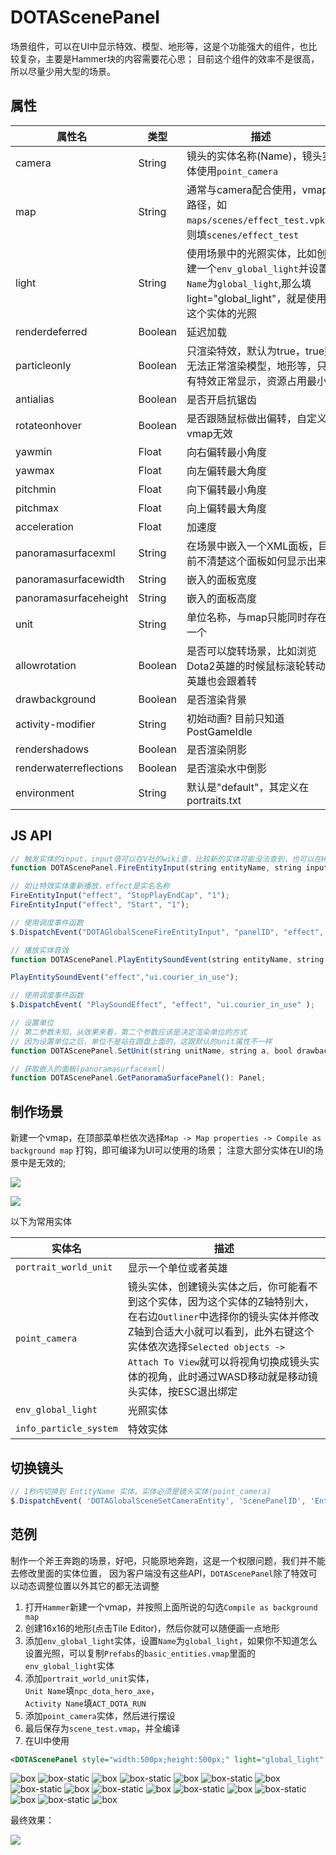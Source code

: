 # DOTAScenePanel

场景组件，可以在UI中显示特效、模型、地形等，这是个功能强大的组件，也比较复杂，主要是Hammer块的内容需要花心思；
目前这个组件的效率不是很高，所以尽量少用大型的场景。

## 属性

| 属性名                     | 类型      | 描述  |
| -------------------------- | -------- | ----- |
| camera                     | String   | 镜头的实体名称(Name)，镜头实体使用`point_camera` |
| map                        | String   | 通常与camera配合使用，vmap路径，如`maps/scenes/effect_test.vpk`，则填`scenes/effect_test` |
| light                      | String   | 使用场景中的光照实体，比如创建一个`env_global_light`并设置`Name`为`global_light`,那么填light="global_light"，就是使用这个实体的光照|
| renderdeferred             | Boolean  | 延迟加载 |
| particleonly               | Boolean  | 只渲染特效，默认为true，true则无法正常渲染模型，地形等，只有特效正常显示，资源占用最小 |
| antialias                  | Boolean  | 是否开启抗锯齿 |
| rotateonhover              | Boolean  | 是否跟随鼠标做出偏转，自定义vmap无效 |
| yawmin                     | Float    | 向右偏转最小角度 |
| yawmax                     | Float    | 向左偏转最大角度 |
| pitchmin                   | Float    | 向下偏转最小角度 |
| pitchmax                   | Float    | 向上偏转最大角度 |
| acceleration               | Float    | 加速度 |
| panoramasurfacexml         | String   | 在场景中嵌入一个XML面板，目前不清楚这个面板如何显示出来 |
| panoramasurfacewidth       | String   | 嵌入的面板宽度 |
| panoramasurfaceheight      | String   | 嵌入的面板高度 |
| unit                       | String   | 单位名称，与map只能同时存在一个 |
| allowrotation              | Boolean  | 是否可以旋转场景，比如浏览Dota2英雄的时候鼠标滚轮转动英雄也会跟着转 |
| drawbackground             | Boolean  | 是否渲染背景 |
| activity-modifier          | String   | 初始动画? 目前只知道PostGameIdle |
| rendershadows              | Boolean  | 是否渲染阴影 |
| renderwaterreflections     | Boolean  | 是否渲染水中倒影 |
| environment                | String   | 默认是"default"，其定义在portraits.txt |

## JS API

```ts
// 触发实体的input，input值可以在V社的wiki查，比较新的实体可能没法查到，也可以在Hammer创建实体来查看
function DOTAScenePanel.FireEntityInput(string entityName, string input, string parameter): void;

// 如让特效实体重新播放，effect是实名名称
FireEntityInput("effect", "StopPlayEndCap", "1");
FireEntityInput("effect", "Start", "1");

// 使用调度事件函数
$.DispatchEvent("DOTAGlobalSceneFireEntityInput", "panelID", "effect", "Start", "1");
```


```ts
// 播放实体音效
function DOTAScenePanel.PlayEntitySoundEvent(string entityName, string soundEvent): void;

PlayEntitySoundEvent("effect","ui.courier_in_use");

// 使用调度事件函数
$.DispatchEvent( "PlaySoundEffect", "effect", "ui.courier_in_use" );
```

```ts
// 设置单位
// 第二参数未知，从效果来看，第二个参数应该是决定渲染单位的方式
// 因为设置单位之后，单位不是站在圆盘上面的，这跟默认的unit属性不一样
function DOTAScenePanel.SetUnit(string unitName, string a, bool drawbackground): void;

// 获取嵌入的面板(panoramasurfacexml)
function DOTAScenePanel.GetPanoramaSurfacePanel(): Panel;
```

## 制作场景

新建一个vmap，在顶部菜单栏依次选择`Map -> Map properties -> Compile as background map` 打钩，即可编译为UI可以使用的场景；
注意大部分实体在UI的场景中是无效的;

![](./imgs/DOTAScenePanel_how_to_make1.jpg)  

![](./imgs/DOTAScenePanel_how_to_make2.jpg)

以下为常用实体

| 实体名                  | 描述                |
| ----------------------- | ------------------ |
| `portrait_world_unit`   | 显示一个单位或者英雄 |
| `point_camera`          | 镜头实体，创建镜头实体之后，你可能看不到这个实体，因为这个实体的Z轴特别大，在右边`Outliner`中选择你的镜头实体并修改Z轴到合适大小就可以看到，此外右键这个实体依次选择`Selected objects -> Attach To View`就可以将视角切换成镜头实体的视角，此时通过WASD移动就是移动镜头实体，按ESC退出绑定 |
| `env_global_light`      | 光照实体            |
| `info_particle_system`  | 特效实体            |

## 切换镜头

```js
// 1秒内切换到 EntityName 实体，实体必须是镜头实体(point_camera)
$.DispatchEvent( 'DOTAGlobalSceneSetCameraEntity', 'ScenePanelID', 'EntityName', 1.0 );
```

## 范例

制作一个斧王奔跑的场景，好吧，只能原地奔跑，这是一个权限问题，我们并不能去修改里面的实体位置，
因为客户端没有这些API，`DOTAScenePanel`除了特效可以动态调整位置以外其它的都无法调整

1. 打开`Hammer`新建一个vmap，并按照上面所说的勾选`Compile as background map`
2. 创建16x16的地形(点击Tile Editor)，然后你就可以随便画一点地形
3. 添加`env_global_light`实体，设置`Name`为`global_light`，如果你不知道怎么设置光照，可以复制`Prefabs`的`basic_entities.vmap`里面的`env_global_light`实体
4. 添加`portrait_world_unit`实体，<br>`Unit Name`填`npc_dota_hero_axe`，<br>`Activity Name`填`ACT_DOTA_RUN`
5. 添加`point_camera`实体，然后进行摆设
6. 最后保存为`scene_test.vmap`，并全编译
7. 在UI中使用

```xml
<DOTAScenePanel style="width:500px;height:500px;" light="global_light" camera="camera_1" map="scene_test" particleonly="false" antialias="true" />
```

![box](./imgs/DOTAScenePanel_how_to_make1.jpg)
![box-static](./imgs/arrow.png)
![box](./imgs/DOTAScenePanel_how_to_make2.jpg)
![box-static](./imgs/arrow.png)
![box](./imgs/DOTAScenePanel_how_to_make3.jpg)
![box-static](./imgs/arrow.png)
![box](./imgs/DOTAScenePanel_how_to_make4.jpg)
![box-static](./imgs/arrow.png)
![box](./imgs/DOTAScenePanel_how_to_make5.jpg)
![box-static](./imgs/arrow.png)
![box](./imgs/DOTAScenePanel_how_to_make6.jpg)
![box-static](./imgs/arrow.png)
![box](./imgs/DOTAScenePanel_how_to_make7.jpg)
![box-static](./imgs/arrow.png)
![box](./imgs/DOTAScenePanel_how_to_make8.jpg)
![box-static](./imgs/arrow.png)
![box](./imgs/DOTAScenePanel_how_to_make9.jpg)

最终效果：

![](./imgs/DOTAScenePanel_how_to_make_result.gif)

